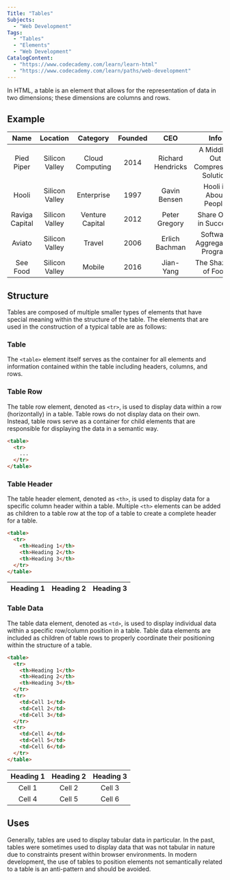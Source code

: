 ```yaml
---
Title: "Tables"
Subjects:
  - "Web Development"
Tags: 
  - "Tables"
  - "Elements"
  - "Web Development"
CatalogContent: 
  - "https://www.codecademy.com/learn/learn-html"
  - "https://www.codecademy.com/learn/paths/web-development"
---
```


In HTML, a table is an element that allows for the representation of data in two dimensions; these dimensions are columns and rows.

## Example

| Name | Location | Category | Founded | CEO | Info |
| :------: | :------: | :------: | :------: | :------: | :------: |
| Pied Piper | Silicon Valley | Cloud Computing | 2014 | Richard Hendricks | A Middle-Out Compression Solution |
| Hooli  | Silicon Valley  | Enterprise | 1997 | Gavin Bensen | Hooli is About People |
| Raviga Capital	| Silicon Valley | Venture Capital | 2012 |	Peter Gregory |	Share Only in Success |
| Aviato | Silicon Valley |	Travel | 2006 |	Erlich Bachman | Software Aggregation Program |
| See Food | Silicon Valley	| Mobile | 2016	|	Jian-Yang	| The Shazam of Food |

## Structure

Tables are composed of multiple smaller types of elements that have special meaning within the structure of the table.  The elements that are used in the construction of a typical table are as follows:

### Table

The `<table>` element itself serves as the container for all elements and information contained within the table including headers, columns, and rows.

### Table Row

The table row element, denoted as `<tr>`, is used to display data within a row (horizontally) in a table. Table rows do not display data on their own. Instead, table rows serve as a container for child elements that are responsible for displaying the data in a semantic way.

```html
<table>
  <tr>
    ...
  </tr>
</table>
```

### Table Header

The table header element, denoted as `<th>`, is used to display data for a specific column header within a table. Multiple `<th>` elements can be added as children to a table row at the top of a table to create a complete header for a table.

```html
<table>
  <tr>
    <th>Heading 1</th>
    <th>Heading 2</th>
    <th>Heading 3</th>
  </tr>
</table>
```

| Heading 1 | Heading 2 | Heading 3 |
| --- | --- | --- |


### Table Data

The table data element, denoted as `<td>`, is used to display individual data within a specific row/column position in a table. Table data elements are included as children of table rows to properly coordinate their positioning within the structure of a table.

```html
<table>
  <tr>
    <th>Heading 1</th>
    <th>Heading 2</th>
    <th>Heading 3</th>
  </tr>
  <tr>
    <td>Cell 1</td>
    <td>Cell 2</td>
    <td>Cell 3</td>
  </tr>
  <tr>
    <td>Cell 4</td>
    <td>Cell 5</td>
    <td>Cell 6</td>
  </tr>
</table>
```

| Heading 1 | Heading 2 | Heading 3 |
| :------: | :------: | :------: |
| Cell 1   | Cell 2   | Cell 3   |
| Cell 4   | Cell 5   | Cell 6   |


## Uses

Generally, tables are used to display tabular data in particular. In the past, tables were sometimes used to display data that was not tabular in nature due to constraints present within browser environments. In modern development, the use of tables to position elements not semantically related to a table is an anti-pattern and should be avoided.
